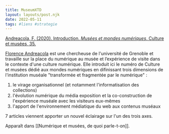 ```yaml
---
title: MuseumXTD
layout: layouts/post.njk
date: 2022-05-11
tags: #liens #strategie
---
```


[Andreacola, F. (2020). Introduction. *Musées et mondes numériques*, Culture et musées, 35. ](https://journals.openedition.org/culturemusees/4381)

[Florence Andreacola](http://andreacola.fr/) est une chercheuse de l'université de Grenoble et travaille sur la place du numérique au musée et l’expérience de visite dans le contexte d'une culture numérique.
Elle introduit ici le numéro de Culture et musées dédié aux mondes numériques en difinissant trois dimensions de l'institution muséale "transformée et fragmentée par le numérique" : 
1. le virage organisationnel (et notamment l'informatisation des collections)
2. l'évolution numérique du média exposition et la co-construction de l'expérience muséale avec les visiteurs eux-mêmes
3. l'apport de l'environnement médiatique du web aux contenus muséaux

7 articles viennent apporter un nouvel éclairage sur l'un des trois axes. 


Apparaît dans [[Numérique et musées, de quoi parle-t-on]]. 